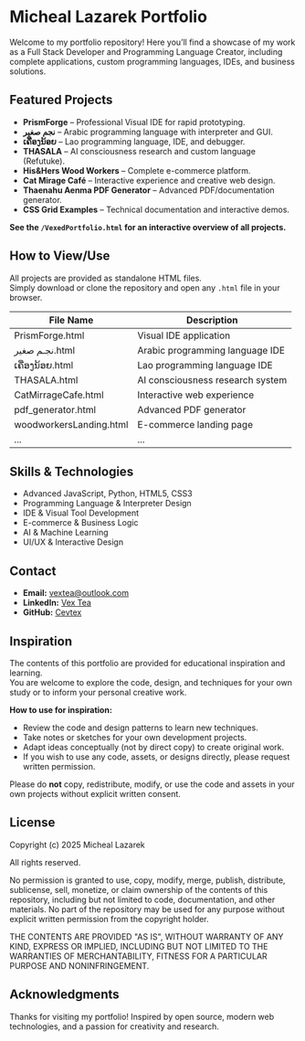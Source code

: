 # Micheal Lazarek Portfolio

Welcome to my portfolio repository! Here you’ll find a showcase of my work as a Full Stack Developer and Programming Language Creator, including complete applications, custom programming languages, IDEs, and business solutions.

## Featured Projects

- **PrismForge** – Professional Visual IDE for rapid prototyping.
- **نجم صغير** – Arabic programming language with interpreter and GUI.
- **ເຄື່ອງນ້ອຍ** – Lao programming language, IDE, and debugger.
- **THASALA** – AI consciousness research and custom language (Refutuke).
- **His&Hers Wood Workers** – Complete e-commerce platform.
- **Cat Mirage Café** – Interactive experience and creative web design.
- **Thaenahu Aenma PDF Generator** – Advanced PDF/documentation generator.
- **CSS Grid Examples** – Technical documentation and interactive demos.

**See the `/VexedPortfolio.html` for an interactive overview of all projects.**

## How to View/Use

All projects are provided as standalone HTML files.  
Simply download or clone the repository and open any `.html` file in your browser.

| File Name                | Description                           |
|--------------------------|---------------------------------------|
| PrismForge.html          | Visual IDE application                |
| نجـم صغير.html           | Arabic programming language IDE        |
| ເຄື່ອງນ້ອຍ.html        | Lao programming language IDE           |
| THASALA.html             | AI consciousness research system      |
| CatMirrageCafe.html      | Interactive web experience            |
| pdf_generator.html       | Advanced PDF generator                |
| woodworkersLanding.html  | E-commerce landing page               |
| ...                      | ...                                   |

## Skills & Technologies

- Advanced JavaScript, Python, HTML5, CSS3
- Programming Language & Interpreter Design
- IDE & Visual Tool Development
- E-commerce & Business Logic
- AI & Machine Learning
- UI/UX & Interactive Design

## Contact

- **Email:** [vextea@outlook.com](mailto:vextea@outlook.com)
- **LinkedIn:** [Vex Tea](https://www.linkedin.com/in/vex-tea-285931373/)
- **GitHub:** [Cevtex](https://github.com/Cevtex)

## Inspiration

The contents of this portfolio are provided for educational inspiration and learning.  
You are welcome to explore the code, design, and techniques for your own study or to inform your personal creative work.

**How to use for inspiration:**
- Review the code and design patterns to learn new techniques.
- Take notes or sketches for your own development projects.
- Adapt ideas conceptually (not by direct copy) to create original work.
- If you wish to use any code, assets, or designs directly, please request written permission.

Please do **not** copy, redistribute, modify, or use the code and assets in your own projects without explicit written consent.

## License

Copyright (c) 2025 Micheal Lazarek

All rights reserved.

No permission is granted to use, copy, modify, merge, publish, distribute, sublicense, sell, monetize, or claim ownership of the contents of this repository, including but not limited to code, documentation, and other materials. No part of the repository may be used for any purpose without explicit written permission from the copyright holder.

THE CONTENTS ARE PROVIDED "AS IS", WITHOUT WARRANTY OF ANY KIND, EXPRESS OR IMPLIED, INCLUDING BUT NOT LIMITED TO THE WARRANTIES OF MERCHANTABILITY, FITNESS FOR A PARTICULAR PURPOSE AND NONINFRINGEMENT.

## Acknowledgments

Thanks for visiting my portfolio! Inspired by open source, modern web technologies, and a passion for creativity and research.
